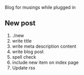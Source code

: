 Blog for musings while plugged in

## New post

1. ./new <NAME OF FILE>
2. write title
3. write meta description content
4. write blog post
5. spell check
6. include new item on index page
7. Update rss
